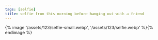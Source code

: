 ```yaml
---
tags: [selfie]
title: selfie from this morning before hanging out with a friend
---
```


{% image '/assets/123/selfie-small.webp', '/assets/123/selfie.webp' %}{% endimage %}

